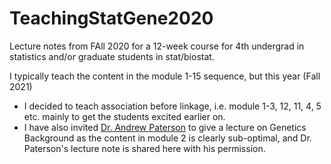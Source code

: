 # TeachingStatGene2020
Lecture notes from FAll 2020 for a 12-week course for 4th undergrad in statistics and/or graduate students in stat/biostat.

I typically teach the content in the module 1-15 sequence, but this year (Fall 2021)  
- I decided to teach association before linkage, i.e. module 1-3, 12, 11, 4, 5 etc. mainly to get the students excited earlier on.  
- I have also invited [Dr. Andrew Paterson](https://www.sickkids.ca/en/staff/p/andrew-paterson/) to give a lecture on Genetics Background as the content in module 2 is clearly sub-optimal, and Dr. Paterson's lecture note is shared here with his permission.  
